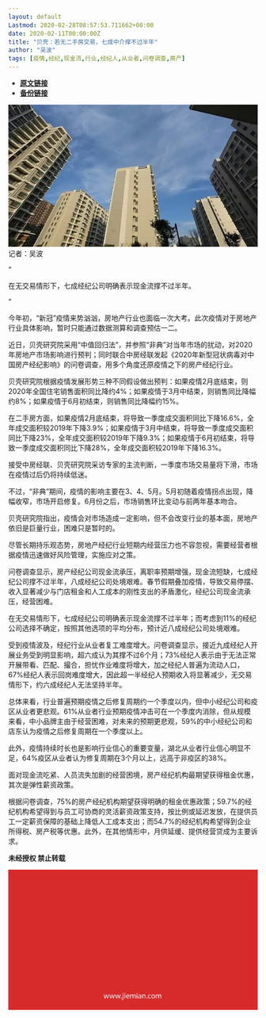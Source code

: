 ```yaml
---
layout: default
Lastmod: 2020-02-28T08:57:53.711662+00:00
date: 2020-02-11T00:00:00Z
title: "贝壳：若无二手房交易，七成中介撑不过半年"
author: "吴波"
tags: [疫情,经纪,现金流,行业,经纪人,从业者,问卷调查,房产]
---
```


* [**原文链接**](http://mp.weixin.qq.com/s?__biz=MjM5NTE0ODc2Nw==&mid=2650463004&idx=2&sn=62ad98e6ef04a588c71265aa01e4fc48&chksm=bef29dac898514ba642bc908c8316efe486e1b63d56425cd78a1f590eddd7e9d68257df3d3c2#rd)
* [**备份链接**](http://archive.today/WRnC1)


![](/images/post/b21243ff238f6f58e066c6ae44e9ef1a.jpg)记者：吴波

“

  

在无交易情形下，七成经纪公司明确表示现金流撑不过半年。

  

”

今年初，“新冠”疫情来势汹汹，房地产行业也面临一次大考。此次疫情对于房地产行业具体影响，暂时只能通过数据测算和调查预估一二。  

近日，贝壳研究院采用“中值回归法”，并参照“非典”对当年市场的扰动，对2020年房地产市场影响进行预判；同时联合中房经联发起《2020年新型冠状病毒对中国房产经纪影响》的问卷调查，用多个角度还原疫情之下的房产经纪行业。

贝壳研究院根据疫情发展形势三种不同假设做出预判：如果疫情2月底结束，则2020年全国住宅销售面积同比降约4%；如果疫情于3月中结束，则销售同比降幅约8%；如果疫情于6月初结束，则销售同比降幅约15%。

在二手房方面，如果疫情2月底结束，将导致一季度成交面积同比下降16.6%，全年成交面积较2019年下降3.9%；如果疫情于3月中结束，将导致一季度成交面积同比下降23%，全年成交面积较2019年下降9.3%；如果疫情于6月初结束，将导致一季度成交面积同比下降28%，全年成交面积较2019年下降16.3%。

接受中房经联、贝壳研究院采访专家的主流判断，一季度市场交易量将下滑，市场在疫情过后仍将持续低迷。

不过，“非典”期间，疫情的影响主要在3、4、5月。5月初随着疫情拐点出现，降幅收窄，市场开启修复。6月份之后，市场销售环比变动与前两年基本吻合。

贝壳研究院指出，疫情会对市场造成一定影响，但不会改变行业的基本面，房地产依旧是巨量行业，困难只是暂时的。

尽管长期持乐观态势，房地产经纪行业短期内经营压力也不容忽视，需要经营者根据疫情迅速做好风险管理，实施应对之策。

问卷调查显示，房产经纪公司现金流承压，离职率预期增强，现金流短缺，七成经纪公司撑不过半年，八成经纪公司处境艰难。春节假期叠加疫情，导致交易停摆、收入显著减少与门店租金和人工成本的刚性支出的矛盾激化，经纪公司现金流承压，经营困难。

在无交易情形下，七成经纪公司明确表示现金流撑不过半年；而考虑到11%的经纪公司选择不确定，按照其他选项的平均分布，预计近八成经纪公司处境艰难。

受到疫情波及，经纪行业从业者复工难度增大。问卷调查显示，接近九成经纪人开展业务受到明显影响，超六成认为其撑不过6个月；73%经纪人表示由于无法正常开展带看、匹配、撮合，担忧作业难度将增大，加之经纪人普遍为流动人口，67%经纪人表示回岗难度增大，因此超一半经纪人预期收入将显著减少，无交易情形下，约六成经纪人无法坚持半年。

总体来看，行业普遍预期疫情之后修复周期约一个季度以内，但中小经纪公司和疫区从业者更悲观。61%从业者行业预期疫情冲击可在一个季度内消除，但从规模来看，中小品牌主由于经营困难，对未来的预期更悲观，59%的中小经纪公司和店东认为疫情之后修复周期在一个季度以上。

此外，疫情持续时长也是影响行业信心的重要变量，湖北从业者行业信心明显不足，64%疫区从业者认为修复周期在3个月以上，远高于非疫区的38%。

面对现金流吃紧、人员流失加剧的经营困境，房产经纪机构最期望获得租金优惠，其次是弹性薪资政策。

根据问卷调查，75%的房产经纪机构期望获得明确的租金优惠政策；59.7%的经纪机构希望得到与员工可协商的灵活薪资政策支持，按比例或延迟发放，在提供员工一定薪资保障的基础上降低人工成本支出；而54.7%的经纪机构希望得到企业所得税、房产税等优惠。此外，在其他情形中，月供延缓、提供经营贷成为主要诉求。

  

**未经授权 禁止转载**

  

  

![](/images/post/3ef9527fd7edfb43b0c70486c7a956af.jpg)

